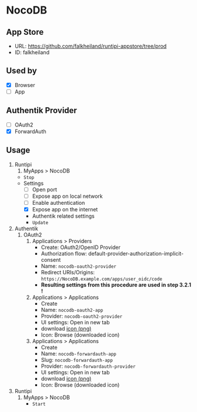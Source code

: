 # NocoDB

## App Store

- URL: https://github.com/falkheiland/runtipi-appstore/tree/prod
- ID: falkheiland

## Used by

- [x] Browser
- [ ] App

## Authentik Provider

- [ ] OAuth2
- [x] ForwardAuth

## Usage

1. Runtipi
    1. MyApps > NocoDB
    - `Stop`
    - Settings
      - [ ] Open port
      - [ ] Expose app on local network
      - [ ] Enable authentication
      - [x] Expose app on the internet
      - Authentik related settings
      - `Update`
2. Authentik
    1. OAuth2
        1. Applications > Providers
            - Create: OAuth2/OpenID Provider
            - Authorization flow: default-provider-authorization-implicit-consent
            - Name: `nocodb-oauth2-provider`
            - Redirect URIs/Origins: `https://NocoDB.example.com/apps/user_oidc/code`
            - **Resulting settings from this procedure are used in step 3.2.1 !**
        2. Applications > Applications
            - Create
            - Name: `nocodb-oauth2-app`
            - Provider: `nocodb-oauth2-provider`
            - UI settings: Open in new tab
            - download [icon (png)](https://selfh.st/icons/)
            - Icon: Browse (downloaded icon)
        3. Applications > Applications
            - Create
            - Name: `nocodb-forwardauth-app`
            - Slug: `nocodb-forwardauth-app`
            - Provider: `nocodb-forwardauth-provider`
            - UI settings: Open in new tab
            - download [icon (png)](https://selfh.st/icons/)
            - Icon: Browse (downloaded icon)
4. Runtipi
    1. MyApps > NocoDB
        - `Start`

